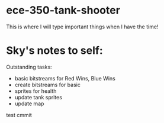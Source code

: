 # ece-350-tank-shooter
This is where I will type important things when I have the time!





# Sky's notes to self:

Outstanding tasks:
- basic bitstreams for Red Wins, Blue Wins
- create bitstreams for basic 
- sprites for health
- update tank sprites
- update map


test cmmit